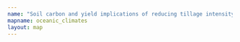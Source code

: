 ```yaml
---
name: "Soil carbon and yield implications of reducing tillage intensity, adopting cover crops, and integrating leys into arable rotations in temperate oceanic climates"
mapname: oceanic_climates
layout: map
---
```

